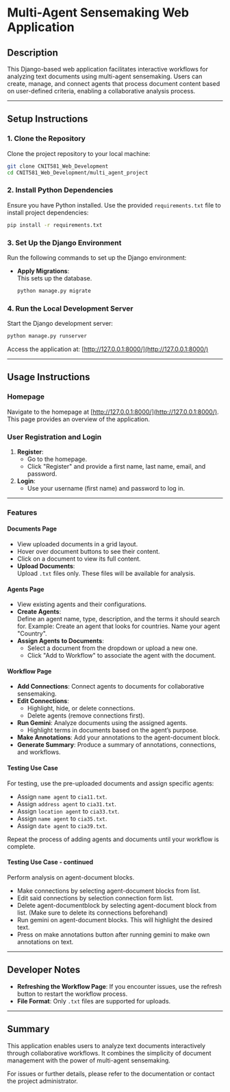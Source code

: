 
# Multi-Agent Sensemaking Web Application

## **Description**
This Django-based web application facilitates interactive workflows for analyzing text documents using multi-agent sensemaking. Users can create, manage, and connect agents that process document content based on user-defined criteria, enabling a collaborative analysis process.

---

## **Setup Instructions**

### **1. Clone the Repository**
Clone the project repository to your local machine:
```bash
git clone CNIT581_Web_Development
cd CNIT581_Web_Development/multi_agent_project
```

### **2. Install Python Dependencies**
Ensure you have Python installed. Use the provided `requirements.txt` file to install project dependencies:
```bash
pip install -r requirements.txt
```

### **3. Set Up the Django Environment**
Run the following commands to set up the Django environment:

- **Apply Migrations**:  
  This sets up the database.
  ```bash
  python manage.py migrate
  ```

### **4. Run the Local Development Server**
Start the Django development server:
```bash
python manage.py runserver
```

Access the application at: [http://127.0.0.1:8000/](http://127.0.0.1:8000/)

---

## **Usage Instructions**

### **Homepage**
Navigate to the homepage at [http://127.0.0.1:8000/](http://127.0.0.1:8000/). This page provides an overview of the application.

### **User Registration and Login**
1. **Register**:
   - Go to the homepage.
   - Click "Register" and provide a first name, last name, email, and password.
2. **Login**:
   - Use your username (first name) and password to log in.

---

### **Features**

#### **Documents Page**
- View uploaded documents in a grid layout.
- Hover over document buttons to see their content.
- Click on a document to view its full content.
- **Upload Documents**:  
  Upload `.txt` files only. These files will be available for analysis.

#### **Agents Page**
- View existing agents and their configurations.
- **Create Agents**:  
  Define an agent name, type, description, and the terms it should search for.
  Example: Create an agent that looks for countries. Name your agent "Country".
- **Assign Agents to Documents**:
  - Select a document from the dropdown or upload a new one.
  - Click "Add to Workflow" to associate the agent with the document.

#### **Workflow Page**
- **Add Connections**:
  Connect agents to documents for collaborative sensemaking.
- **Edit Connections**:
  - Highlight, hide, or delete connections.
  - Delete agents (remove connections first).
- **Run Gemini**:
  Analyze documents using the assigned agents.
  - Highlight terms in documents based on the agent’s purpose.
- **Make Annotations**:
  Add your annotations to the agent-document block.
- **Generate Summary**:
  Produce a summary of annotations, connections, and workflows.

#### **Testing Use Case**
For testing, use the pre-uploaded documents and assign specific agents:
- Assign `name agent` to `cia11.txt`.
- Assign `address agent` to `cia31.txt`.
- Assign `location agent` to `cia33.txt`.
- Assign `name agent` to `cia35.txt`.
- Assign `date agent` to `cia39.txt`.

Repeat the process of adding agents and documents until your workflow is complete.

#### **Testing Use Case - continued**
Perform analysis on agent-document blocks.
- Make connections by selecting agent-document blocks from list.
- Edit said connections by selection connection form list.
- Delete agent-documentblock by selecting agent-document block from list. (Make sure to delete its connections beforehand)
- Run gemini on agent-document blocks. This will highlight the desired text. 
- Press on make annotations button after running gemini to make own annotations on text. 
---

## **Developer Notes**
- **Refreshing the Workflow Page**:
  If you encounter issues, use the refresh button to restart the workflow process.
- **File Format**:
  Only `.txt` files are supported for uploads.

---

## **Summary**
This application enables users to analyze text documents interactively through collaborative workflows. It combines the simplicity of document management with the power of multi-agent sensemaking.

For issues or further details, please refer to the documentation or contact the project administrator.
